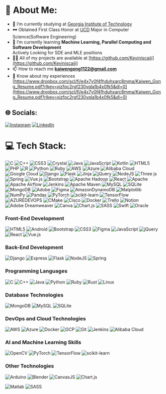 # 💫 About Me:
- 🔭 I’m currently studying at [Georgia Institute of Technology](https://cse.gatech.edu/)
- 🕶️ Obtained First Class Honor at [UCD](https://www.ucd.ie/) Major in Computer Science(Software Engineering) <br>
- 🌱 I’m currently learning **Machine Learning, Parallel Computing and Software Development**<br> Actively Looking for SDE and MLE positions
- 👨‍💻 All of my projects are available at [https://github.com/Keviniscaiji](https://github.com/Keviniscaiji)<br>
- 📫 How to reach me **kaiwengong1122@gmail.com**<br>
- 📄 Know about my experiences [https://www.dropbox.com/scl/fi/e4x7y0f4fhduhxarc8mma/Kaiwen_Gong_Resume.pdf?rlkey=xjzfpc2rgf230yqla1b4x0fk5&dl=0](https://www.dropbox.com/scl/fi/e4x7y0f4fhduhxarc8mma/Kaiwen_Gong_Resume.pdf?rlkey=xjzfpc2rgf230yqla1b4x0fk5&dl=0)


## 🌐 Socials:
[![Instagram](https://img.shields.io/badge/Instagram-%23E4405F.svg?logo=Instagram&logoColor=white)](https://instagram.com/kevinkw012) [![LinkedIn](https://img.shields.io/badge/LinkedIn-%230077B5.svg?logo=linkedin&logoColor=white)](https://linkedin.com/in/kaiwen-kevin-gong-a72043292/) 

# 💻 Tech Stack:
![C](https://img.shields.io/badge/c-%2300599C.svg?style=for-the-badge&logo=c&logoColor=white) ![C++](https://img.shields.io/badge/c++-%2300599C.svg?style=for-the-badge&logo=c%2B%2B&logoColor=white) ![CSS3](https://img.shields.io/badge/css3-%231572B6.svg?style=for-the-badge&logo=css3&logoColor=white) ![Crystal](https://img.shields.io/badge/crystal-%23000000.svg?style=for-the-badge&logo=crystal&logoColor=white) ![Java](https://img.shields.io/badge/java-%23ED8B00.svg?style=for-the-badge&logo=openjdk&logoColor=white) ![JavaScript](https://img.shields.io/badge/javascript-%23323330.svg?style=for-the-badge&logo=javascript&logoColor=%23F7DF1E) ![Kotlin](https://img.shields.io/badge/kotlin-%237F52FF.svg?style=for-the-badge&logo=kotlin&logoColor=white) ![HTML5](https://img.shields.io/badge/html5-%23E34F26.svg?style=for-the-badge&logo=html5&logoColor=white) ![PHP](https://img.shields.io/badge/php-%23777BB4.svg?style=for-the-badge&logo=php&logoColor=white) ![R](https://img.shields.io/badge/r-%23276DC3.svg?style=for-the-badge&logo=r&logoColor=white) ![Python](https://img.shields.io/badge/python-3670A0?style=for-the-badge&logo=python&logoColor=ffdd54) ![Ruby](https://img.shields.io/badge/ruby-%23CC342D.svg?style=for-the-badge&logo=ruby&logoColor=white) ![AWS](https://img.shields.io/badge/AWS-%23FF9900.svg?style=for-the-badge&logo=amazon-aws&logoColor=white) ![Azure](https://img.shields.io/badge/azure-%230072C6.svg?style=for-the-badge&logo=microsoftazure&logoColor=white) ![Alibaba Cloud](https://img.shields.io/badge/AlibabaCloud-%23FF6701.svg?style=for-the-badge&logo=alibabacloud&logoColor=white) ![Google Cloud](https://img.shields.io/badge/GoogleCloud-%234285F4.svg?style=for-the-badge&logo=google-cloud&logoColor=white) ![Django](https://img.shields.io/badge/django-%23092E20.svg?style=for-the-badge&logo=django&logoColor=white) ![Flask](https://img.shields.io/badge/flask-%23000.svg?style=for-the-badge&logo=flask&logoColor=white) ![Jinja](https://img.shields.io/badge/jinja-white.svg?style=for-the-badge&logo=jinja&logoColor=black) ![jQuery](https://img.shields.io/badge/jquery-%230769AD.svg?style=for-the-badge&logo=jquery&logoColor=white) ![NodeJS](https://img.shields.io/badge/node.js-6DA55F?style=for-the-badge&logo=node.js&logoColor=white) ![Three js](https://img.shields.io/badge/threejs-black?style=for-the-badge&logo=three.js&logoColor=white) ![Spring](https://img.shields.io/badge/spring-%236DB33F.svg?style=for-the-badge&logo=spring&logoColor=white) ![Vue.js](https://img.shields.io/badge/vue.js-%2335495e.svg?style=for-the-badge&logo=vuedotjs&logoColor=%234FC08D) ![Bootstrap](https://img.shields.io/badge/bootstrap-%238511FA.svg?style=for-the-badge&logo=bootstrap&logoColor=white) ![Apache Hadoop](https://img.shields.io/badge/Apache%20Hadoop-66CCFF?style=for-the-badge&logo=apachehadoop&logoColor=black) ![React](https://img.shields.io/badge/react-%2320232a.svg?style=for-the-badge&logo=react&logoColor=%2361DAFB) ![Apache](https://img.shields.io/badge/apache-%23D42029.svg?style=for-the-badge&logo=apache&logoColor=white) ![Apache Airflow](https://img.shields.io/badge/Apache%20Airflow-017CEE?style=for-the-badge&logo=Apache%20Airflow&logoColor=white) ![Jenkins](https://img.shields.io/badge/jenkins-%232C5263.svg?style=for-the-badge&logo=jenkins&logoColor=white) ![Apache Maven](https://img.shields.io/badge/Apache%20Maven-C71A36?style=for-the-badge&logo=Apache%20Maven&logoColor=white) ![MySQL](https://img.shields.io/badge/mysql-%2300000f.svg?style=for-the-badge&logo=mysql&logoColor=white) ![SQLite](https://img.shields.io/badge/sqlite-%2307405e.svg?style=for-the-badge&logo=sqlite&logoColor=white) ![MongoDB](https://img.shields.io/badge/MongoDB-%234ea94b.svg?style=for-the-badge&logo=mongodb&logoColor=white) ![Adobe](https://img.shields.io/badge/adobe-%23FF0000.svg?style=for-the-badge&logo=adobe&logoColor=white) ![Figma](https://img.shields.io/badge/figma-%23F24E1E.svg?style=for-the-badge&logo=figma&logoColor=white) ![AmazonDynamoDB](https://img.shields.io/badge/Amazon%20DynamoDB-4053D6?style=for-the-badge&logo=Amazon%20DynamoDB&logoColor=white) ![Matplotlib](https://img.shields.io/badge/Matplotlib-%23ffffff.svg?style=for-the-badge&logo=Matplotlib&logoColor=black) ![NumPy](https://img.shields.io/badge/numpy-%23013243.svg?style=for-the-badge&logo=numpy&logoColor=white) ![Pandas](https://img.shields.io/badge/pandas-%23150458.svg?style=for-the-badge&logo=pandas&logoColor=white) ![PyTorch](https://img.shields.io/badge/PyTorch-%23EE4C2C.svg?style=for-the-badge&logo=PyTorch&logoColor=white) ![scikit-learn](https://img.shields.io/badge/scikit--learn-%23F7931E.svg?style=for-the-badge&logo=scikit-learn&logoColor=white) ![TensorFlow](https://img.shields.io/badge/TensorFlow-%23FF6F00.svg?style=for-the-badge&logo=TensorFlow&logoColor=white) ![AZUREDEVOPS](https://img.shields.io/badge/azuredevops-0078D7.svg?style=for-the-badge&logo=azuredevops&logoColor=white&color=%230078D7) ![CMake](https://img.shields.io/badge/CMake-%23008FBA.svg?style=for-the-badge&logo=cmake&logoColor=white) ![Cisco](https://img.shields.io/badge/cisco-%23049fd9.svg?style=for-the-badge&logo=cisco&logoColor=black) ![Docker](https://img.shields.io/badge/docker-%230db7ed.svg?style=for-the-badge&logo=docker&logoColor=white) ![Trello](https://img.shields.io/badge/Trello-%23026AA7.svg?style=for-the-badge&logo=Trello&logoColor=white) ![Notion](https://img.shields.io/badge/Notion-%23000000.svg?style=for-the-badge&logo=notion&logoColor=white) ![Adobe Dreamweaver](https://img.shields.io/badge/Adobe%20Dreamweaver-FF61F6.svg?style=for-the-badge&logo=Adobe%20Dreamweaver&logoColor=white) ![Canva](https://img.shields.io/badge/Canva-%2300C4CC.svg?style=for-the-badge&logo=Canva&logoColor=white) ![Chart.js](https://img.shields.io/badge/chart.js-F5788D.svg?style=for-the-badge&logo=chart.js&logoColor=white) ![SASS](https://img.shields.io/badge/SASS-hotpink.svg?style=for-the-badge&logo=SASS&logoColor=white) ![Swift](https://img.shields.io/badge/swift-F54A2A?style=for-the-badge&logo=swift&logoColor=white) ![Oracle](https://img.shields.io/badge/Oracle-F80000?style=for-the-badge&logo=oracle&logoColor=white)

### Front-End Development
![HTML5](https://docs.amplify.aws/assets/logo-dark.svg) 
![Android](https://raw.githubusercontent.com/devicons/devicon/master/icons/android/android-original-wordmark.svg) 
![Bootstrap](https://raw.githubusercontent.com/devicons/devicon/master/icons/bootstrap/bootstrap-plain-wordmark.svg) 
![CSS3](https://raw.githubusercontent.com/devicons/devicon/master/icons/css3/css3-original-wordmark.svg) 
![Figma](https://www.vectorlogo.zone/logos/figma/figma-icon.svg) 
![JavaScript](https://raw.githubusercontent.com/devicons/devicon/master/icons/javascript/javascript-original.svg) 
![jQuery](https://raw.githubusercontent.com/devicons/devicon/master/icons/jquery/jquery-original-wordmark.svg) 
![React](https://raw.githubusercontent.com/devicons/devicon/master/icons/react/react-original-wordmark.svg) 
![Vue.js](https://raw.githubusercontent.com/devicons/devicon/master/icons/vuejs/vuejs-original-wordmark.svg) 

### Back-End Development
![Django](https://cdn.worldvectorlogo.com/logos/django.svg) 
![Express](https://raw.githubusercontent.com/devicons/devicon/master/icons/express/express-original-wordmark.svg) 
![Flask](https://www.vectorlogo.zone/logos/pocoo_flask/pocoo_flask-icon.svg) 
![NodeJS](https://raw.githubusercontent.com/devicons/devicon/master/icons/nodejs/nodejs-original-wordmark.svg) 
![Spring](https://www.vectorlogo.zone/logos/springio/springio-icon.svg) 

### Programming Languages
![C](https://raw.githubusercontent.com/devicons/devicon/master/icons/c/c-original.svg) 
![C++](https://raw.githubusercontent.com/devicons/devicon/master/icons/cplusplus/cplusplus-original.svg) 
![Java](https://raw.githubusercontent.com/devicons/devicon/master/icons/java/java-original.svg) 
![Python](https://raw.githubusercontent.com/devicons/devicon/master/icons/python/python-original.svg) 
![Ruby](https://raw.githubusercontent.com/devicons/devicon/master/icons/ruby/ruby-original.svg) 
![Rust](https://raw.githubusercontent.com/devicons/devicon/master/icons/rust/rust-plain.svg) 
![Linux](https://raw.githubusercontent.com/devicons/devicon/master/icons/linux/linux-original.svg) 

### Database Technologies
![MongoDB](https://raw.githubusercontent.com/devicons/devicon/master/icons/mongodb/mongodb-original-wordmark.svg) 
![MySQL](https://raw.githubusercontent.com/devicons/devicon/master/icons/mysql/mysql-original-wordmark.svg) 
![SQLite](https://www.vectorlogo.zone/logos/sqlite/sqlite-icon.svg) 

### DevOps and Cloud Technologies
![AWS](https://raw.githubusercontent.com/devicons/devicon/master/icons/amazonwebservices/amazonwebservices-original-wordmark.svg) 
![Azure](https://www.vectorlogo.zone/logos/microsoft_azure/microsoft_azure-icon.svg) 
![Docker](https://raw.githubusercontent.com/devicons/devicon/master/icons/docker/docker-original-wordmark.svg) 
![GCP](https://www.vectorlogo.zone/logos/google_cloud/google_cloud-icon.svg) 
![Git](https://www.vectorlogo.zone/logos/git-scm/git-scm-icon.svg) 
![Jenkins](https://www.vectorlogo.zone/logos/jenkins/jenkins-icon.svg) 
![Alibaba Cloud](https://img.shields.io/badge/AlibabaCloud-%23FF6701.svg?style=for-the-badge&logo=alibabacloud&logoColor=white)

### AI and Machine Learning Skills
![OpenCV](https://www.vectorlogo.zone/logos/opencv/opencv-icon.svg) 
![PyTorch](https://www.vectorlogo.zone/logos/pytorch/pytorch-icon.svg) 
![TensorFlow](https://www.vectorlogo.zone/logos/tensorflow/tensorflow-icon.svg) 
![scikit-learn](https://img.shields.io/badge/scikit--learn-%23F7931E.svg?style=for-the-badge&logo=scikit-learn&logoColor=white)


### Other Technologies
![Arduino](https://cdn.worldvectorlogo.com/logos/arduino-1.svg) 
![Blender](https://download.blender.org/branding/community/blender_community_badge_white.svg) 
![CanvasJS](https://raw.githubusercontent.com/Hardik0307/Hardik0307/master/assets/canvasjs-charts.svg) 
![Chart.js](https://www.chartjs.org/media/logo-title.svg) 

![Matlab](https://upload.wikimedia.org/wikipedia/commons/2/21/Matlab_Logo.png) 
![SASS](https://img.shields.io/badge/SASS-hotpink.svg?style=for-the-badge&logo=SASS&logoColor=white)
